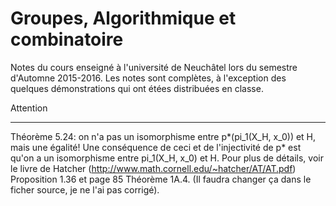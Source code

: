 Groupes, Algorithmique et combinatoire
=======================================

Notes du cours enseigné à l'université de Neuchâtel lors du semestre d'Automne 2015-2016.
Les notes sont complètes, à l'exception des quelques démonstrations qui ont étées distribuées en classe.

Attention
_________
Théorème 5.24: on n'a pas un isomorphisme entre p\*(pi_1(X_H, x_0)) et H, mais une égalité!
Une conséquence de ceci et de l'injectivité de p\* est qu'on a un isomorphisme entre pi_1(X_H, x_0) et H.
Pour plus de détails, voir le livre de Hatcher (http://www.math.cornell.edu/~hatcher/AT/AT.pdf) Proposition 1.36 et page 85 Théorème 1A.4.
(Il faudra changer ça dans le ficher source, je ne l'ai pas corrigé).
